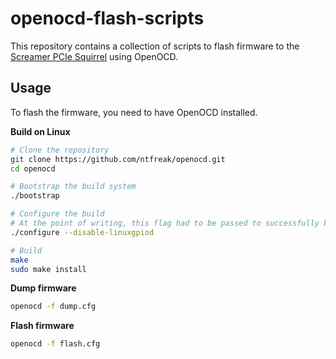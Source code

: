 # openocd-flash-scripts

This repository contains a collection of scripts to flash firmware to the [Screamer PCIe Squirrel](https://docs.lambdaconcept.com/screamer/index.html) using OpenOCD.

## Usage

To flash the firmware, you need to have OpenOCD installed.

**Build on Linux**

```bash
# Clone the repository
git clone https://github.com/ntfreak/openocd.git
cd openocd

# Bootstrap the build system
./bootstrap

# Configure the build
# At the point of writing, this flag had to be passed to successfully build OpenOCD
./configure --disable-linuxgpiod

# Build
make
sudo make install
```

**Dump firmware**

```bash
openocd -f dump.cfg
```

**Flash firmware**

```bash
openocd -f flash.cfg
```
